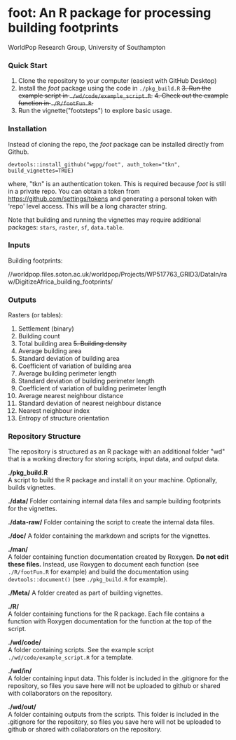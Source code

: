 # foot: An R package for processing building footprints
WorldPop Research Group, University of Southampton

### Quick Start  

1. Clone the repository to your computer (easiest with GitHub Desktop)
2. Install the *foot* package using the code in `./pkg_build.R`
~~3. Run the example script in `./wd/code/example_script.R`.~~
~~4. Check out the example function in `./R/footFun.R`.~~
3. Run the vignette("footsteps") to explore basic usage.

### Installation
Instead of cloning the repo, the *foot* package can be installed directly from Github.
```
devtools::install_github("wgpg/foot", auth_token="tkn", build_vignettes=TRUE)
```
where, "tkn" is an authentication token. This is required because *foot* is still in a private repo. You can obtain a token from <https://github.com/settings/tokens> and generating a personal token with 'repo' level access. This will be a long character string.

Note that building and running the vignettes may require additional packages: `stars`, `raster`, `sf`, `data.table`.

### Inputs
Building footprints:  

//worldpop.files.soton.ac.uk/worldpop/Projects/WP517763_GRID3/DataIn/raw/DigitizeAfrica_building_footprints/

### Outputs
Rasters (or tables):  

1. Settlement (binary)
2. Building count
3. Total building area
~~5. Building density~~
4. Average building area
5. Standard deviation of building area
6. Coefficient of variation of building area
7. Average building perimeter length
8. Standard deviation of building perimeter length
9. Coefficient of variation of building perimeter length
10. Average nearest neighbour distance
11. Standard deviation of nearest neighbour distance
12. Nearest neighbour index
13. Entropy of structure orientation

### Repository Structure
The repository is structured as an R package with an additional folder "wd" that is a working directory for storing scripts, input data, and output data.

**./pkg_build.R**  
A script to build the R package and install it on your machine. Optionally, builds vignettes.

**./data/**
Folder containing internal data files and sample building footprints for the vignettes.

**./data-raw/**
Folder containing the script to create the internal data files.

**./doc/** 
A folder containing the markdown and scripts for the vignettes.

**./man/**  
A folder containing function documentation created by Roxygen. **Do not edit these files.** Instead, use Roxygen to document each function (see `./R/footFun.R` for example) and build the documentation using `devtools::document()` (see `./pkg_build.R` for example).

**./Meta/**
A folder created as part of building vignettes.

**./R/**  
A folder containing functions for the R package. Each file contains a function with Roxygen documentation for the function at the top of the script. 

**./wd/code/**  
A folder containing scripts. See the example script `./wd/code/example_script.R` for a template.

**./wd/in/**  
A folder containing input data. This folder is included in the .gitignore for the repository, so files you save here will not be uploaded to github or shared with collaborators on the repository.

**./wd/out/**  
A folder containing outputs from the scripts. This folder is included in the .gitignore for the repository, so files you save here will not be uploaded to github or shared with collaborators on the repository.

